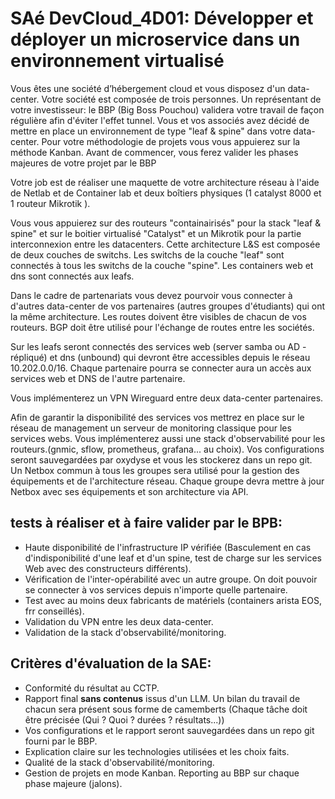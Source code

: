 # SAé DevCloud_4D01: Développer et déployer un microservice dans un environnement virtualisé

Vous êtes une société d’hébergement cloud et vous disposez d'un data-center. 
Votre société est composée de trois personnes. Un représentant de votre investisseur: le  BBP (Big Boss Pouchou) validera votre travail de façon régulière afin d'éviter l'effet tunnel.
Vous et vos associés avez décidé de mettre en place un environnement de type "leaf & spine" dans votre data-center.
Pour votre méthodologie de projets vous vous appuierez sur la méthode Kanban. Avant de commencer, vous ferez valider les phases majeures de votre projet par le BBP 

Votre job est de réaliser une maquette de votre architecture réseau à l'aide de Netlab et de Container lab et deux boîtiers physiques (1 catalyst 8000 et 1 routeur Mikrotik ). 

Vous vous appuierez sur des routeurs "containairisés" pour la stack "leaf & spine" et sur le boitier virtualisé "Catalyst" et un Mikrotik pour la partie interconnexion entre les datacenters.
Cette architecture L&S est composée de deux couches de switchs. Les switchs de la couche "leaf" sont connectés à tous les switchs de la couche "spine".
Les containers web et dns sont connectés aux leafs.

Dans le cadre de partenariats vous devez pourvoir vous connecter à d'autres data-center de vos partenaires (autres groupes d'étudiants) qui ont la même architecture.
Les routes doivent être visibles de chacun de vos routeurs. BGP doit être utilisé pour l'échange de routes entre les sociétés.

Sur les leafs seront connectés des services web (server samba ou AD - répliqué) et dns (unbound) qui devront être accessibles depuis le réseau 10.202.0.0/16.
Chaque partenaire pourra se connecter aura un accès aux services web et  DNS de l'autre partenaire.

Vous implémenterez un VPN Wireguard entre deux data-center partenaires.

Afin de garantir la disponibilité des services vos mettrez en place sur le réseau de management un serveur de monitoring classique pour les services webs.
Vous implémenterez aussi une stack d'observabilité pour les routeurs.(gnmic, sflow, prometheus, grafana... au choix). 
Vos configurations seront sauvegardées par oxydyse et vous les stockerez dans un repo git.
Un Netbox commun à tous les groupes sera utilisé pour la gestion des équipements et de l'architecture réseau.
Chaque groupe devra mettre à jour Netbox avec ses équipements et son architecture via API.


## tests à réaliser et à faire valider par le BPB:

- Haute disponibilité de l'infrastructure IP vérifiée (Basculement en cas d'indisponibilité d'une leaf et d'un spine, test de charge sur les services Web avec des constructeurs différents).
- Vérification de l'inter-opérabilité avec un autre groupe. On doit pouvoir se connecter à vos services depuis n'importe quelle partenaire.
- Test avec au moins deux fabricants de matériels (containers arista EOS, frr conseillés). 
- Validation du VPN entre les deux data-center.
- Validation de la stack d'observabilité/monitoring. 


## Critères d'évaluation de la SAE:

- Conformité du résultat au CCTP.
- Rapport final **sans contenus** issus d'un LLM. Un bilan du travail de chacun sera présent sous forme de camemberts (Chaque tâche doit être précisée (Qui ? Quoi ? durées ? résultats...))
- Vos configurations et le rapport seront sauvegardées dans un repo git fourni par le BBP.
- Explication claire sur les technologies utilisées et les choix faits.
- Qualité de la stack d'observabilité/monitoring.
- Gestion de projets en mode Kanban. Reporting au BBP sur chaque phase majeure (jalons).




  


